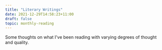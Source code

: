 ```yaml
---
title: "Literary Writings"
date: 2021-12-29T14:58:23+11:00
draft: false
topic: monthly-reading
---
```

Some thoughts on what I've been reading with varying degrees of thought and quality.
